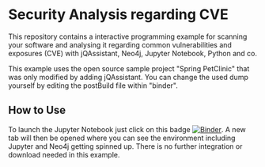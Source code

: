 # Security Analysis regarding CVE

This repository contains a interactive programming example for scanning your software and analysing it regarding common vulnerabilities and exposures (CVE) with jQAssistant, Neo4j, Jupyter Notebook, Python and co.

This example uses the open source sample project "Spring PetClinic" that was only modified by adding jQAssistant. You can change the used dump yourself by editing the postBuild file within "binder". 

## How to Use

To launch the Jupyter Notebook just click on this badge [![Binder](https://mybinder.org/badge_logo.svg)](https://mybinder.org/v2/gh/softvis-research/security-analysis/main).
A new tab will then be opened where you can see the environment including Jupyter and Neo4j getting spinned up.
There is no further integration or download needed in this example.